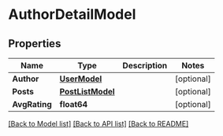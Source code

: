 # AuthorDetailModel

## Properties
Name | Type | Description | Notes
------------ | ------------- | ------------- | -------------
**Author** | [**UserModel**](User.md) |  | [optional] 
**Posts** | [**PostListModel**](PostList.md) |  | [optional] 
**AvgRating** | **float64** |  | [optional] 

[[Back to Model list]](../README.md#documentation-for-models) [[Back to API list]](../README.md#documentation-for-api-endpoints) [[Back to README]](../README.md)



